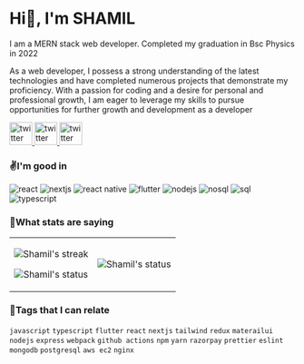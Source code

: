 <h1>Hi👋, I'm SHAMIL </h1>

I am a MERN stack web developer. Completed my graduation in Bsc Physics in 2022

As a web developer, I possess a strong understanding of the latest technologies and have completed numerous projects that demonstrate my proficiency. With a passion for coding and a desire for personal and professional growth, I am eager to leverage my skills to pursue opportunities for further growth and development as a developer

<!-- - 🔭 I’m currently working on [offpitch](https://github.com/users/shamilkotta/projects/4?pane=info) project
- 🌱 I’m currently learning Nextjs and Typescript
- 👯 I’m looking to collaborate on JavaScript, React, ..etc
- 💬 Ask me about anything -->
<!-- - 📫 Reach me [@shamilkotta](mailto:shamilkotta7@gmail.com) -->
<!-- - ⚡ Fun fact I can code continuously more than I sleep -->

<a href="https://bsky.app/profile/shamilkotta.bsky.social">
    <picture>
      <source  width="40" media="(prefers-color-scheme: dark)" srcset="https://user-images.githubusercontent.com/64640025/209478611-dcb5caf8-8cdd-4f28-b394-8d05a70747b9.png">
      <img  width="40" alt="twitter" src="https://user-images.githubusercontent.com/64640025/209478615-d70d804b-bd10-42cc-944f-77c472361bfc.png">
    </picture>
  </a>
  <a href="https://www.linkedin.com/in/shamilkotta/">
    <picture>
      <source  width="40" media="(prefers-color-scheme: dark)" srcset="https://user-images.githubusercontent.com/64640025/209478596-ca5d3735-84ff-41c1-adda-0636638484e9.png">
      <img  width="40" alt="twitter" src="https://user-images.githubusercontent.com/64640025/209478603-cdf603dc-7583-452e-b658-576b5e0ca504.png">
    </picture>

  </a>
  <a href="mailto:shamilkotta7@gmail.com">
    <picture>
      <source width="40" media="(prefers-color-scheme: dark)" srcset="https://user-images.githubusercontent.com/64640025/209478606-af257735-4813-47c1-ac02-d6aedfa4f779.png">
      <img alt="twitter" width="40" src="https://user-images.githubusercontent.com/64640025/209478608-011b55f7-40cd-43a5-8053-ae193a1badf3.png">
    </picture>
  </a>

<br>
<h3>✌️I'm good in</h3>

![react](https://img.shields.io/badge/React-20232A?style=for-the-badge&logo=react&logoColor=61DAFB) ![nextjs](https://img.shields.io/badge/Next_JS-000?style=for-the-badge&logo=nextdotjs&logoColor=white) ![react native](https://img.shields.io/badge/React_native-20232A?style=for-the-badge&logo=react&logoColor=61DAFB) ![flutter](https://img.shields.io/badge/Flutter-%23FFF.svg?style=for-the-badge&logo=flutter&logoColor=085c9e)
![nodejs](https://img.shields.io/badge/Node.js-204d21?style=for-the-badge&logo=nodedotjs&logoColor=white) ![nosql](https://img.shields.io/badge/NOsql-4EA94B?style=for-the-badge&logo=mongodb&logoColor=white) ![sql](https://img.shields.io/badge/sql-042f51?style=for-the-badge&logo=postgresql&logoColor=white) ![typescript](https://img.shields.io/badge/TypeScript-007ACC?style=for-the-badge&logo=typescript&logoColor=white)

<h3>🤞What stats are saying</h3>
<table>
<tr>
  <td>
    <p align='center'>
      <img alt="Shamil's streak" src='https://github-readme-streak-stats.herokuapp.com/?user=shamilkotta&hide_border=true&background=00000000&stroke=777777&sideNums=4488FF&currStreakNum=4488FF&ring=45CEA2&fire=4488FF&currStreakLabel=68C2F5&sideLabels=68C2F5&dates=54AF9C'>
    </p>
    <p align='center'>
      <img alt="Shamil's status" src='https://shamilkotta-github-stats.vercel.app/api?username=shamilkotta&show_icons=true&count_private=true&theme=tokyonight&bg_color=00000000&hide_border=true&hide_title=true'>
    </p>
  </td>
  <td>
    <p align='center'>
      <img alt="Shamil's status" src="https://shamilkotta-github-stats.vercel.app/api/top-langs/?username=shamilkotta&langs_count=8&theme=tokyonight&bg_color=00000000&hide_border=true&">
    </p>
  </td>
 </tr>
</table>

<h3>🔗Tags that I can relate</h3>

`javascript` `typescript` `flutter` `react` `nextjs` `tailwind` `redux` `materailui` `nodejs` `express` `webpack` `github actions` `npm` `yarn` `razorpay` `prettier` `eslint` `mongodb` `postgresql` `aws ec2` `nginx`
